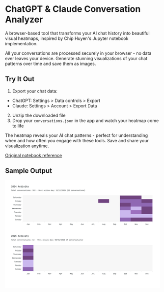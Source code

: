 # ChatGPT & Claude Conversation Analyzer

A browser-based tool that transforms your AI chat history into beautiful visual heatmaps, inspired by Chip Huyen's Jupyter notebook implementation.

All your conversations are processed securely in your browser - no data ever leaves your device. Generate stunning visualizations of your chat patterns over time and save them as images.

## Try It Out

1. Export your chat data:
- ChatGPT: Settings > Data controls > Export
- Claude: Settings > Account > Export Data
2. Unzip the downloaded file
3. Drop your `conversations.json` in the app and watch your heatmap come to life

The heatmap reveals your AI chat patterns - perfect for understanding when and how often you engage with these tools. Save and share your visualization anytime.

[Original notebook reference](https://github.com/chiphuyen/aie-book/blob/main/scripts/ai-heatmap.ipynb)

## Sample Output
![Sample heatmap showing chat frequency patterns](./src/assets/example.png)